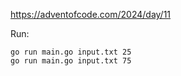 https://adventofcode.com/2024/day/11

Run:

    go run main.go input.txt 25
    go run main.go input.txt 75
